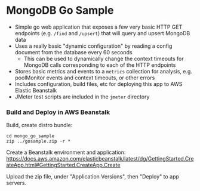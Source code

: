# MongoDB Go Sample

- Simple go web application that exposes a few very basic HTTP GET endpoints (e.g. `/find` and `/upsert`) that will query and upsert MongoDB data
- Uses a really basic "dynamic configuration" by reading a config document from the database every 60 seconds
    - This can be used to dynamically change the context timeouts for MongoDB calls corresponding to each of the HTTP endpoints
- Stores basic metrics and events to a `metrics` collection for analysis, e.g. poolMonitor events and context timeouts, or other errors
- Includes configuration, build files, etc for deploying this app to AWS Elastic Beanstalk
- JMeter test scripts are included in the `jmeter` directory

### Build and Deploy in AWS Beanstalk
Build, create distro bundle:
```
cd mongo_go_sample
zip ../gosample.zip -r *
```

Create a Beanstalk environment and application:
https://docs.aws.amazon.com/elasticbeanstalk/latest/dg/GettingStarted.CreateApp.html#GettingStarted.CreateApp.Create

Upload the zip file, under "Application Versions", then "Deploy" to app servers.
